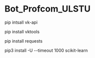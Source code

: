 # Bot_Profcom_ULSTU

pip intsall vk-api

pip install vktools

pip install requests

pip3 install -U --timeout 1000 scikit-learn

